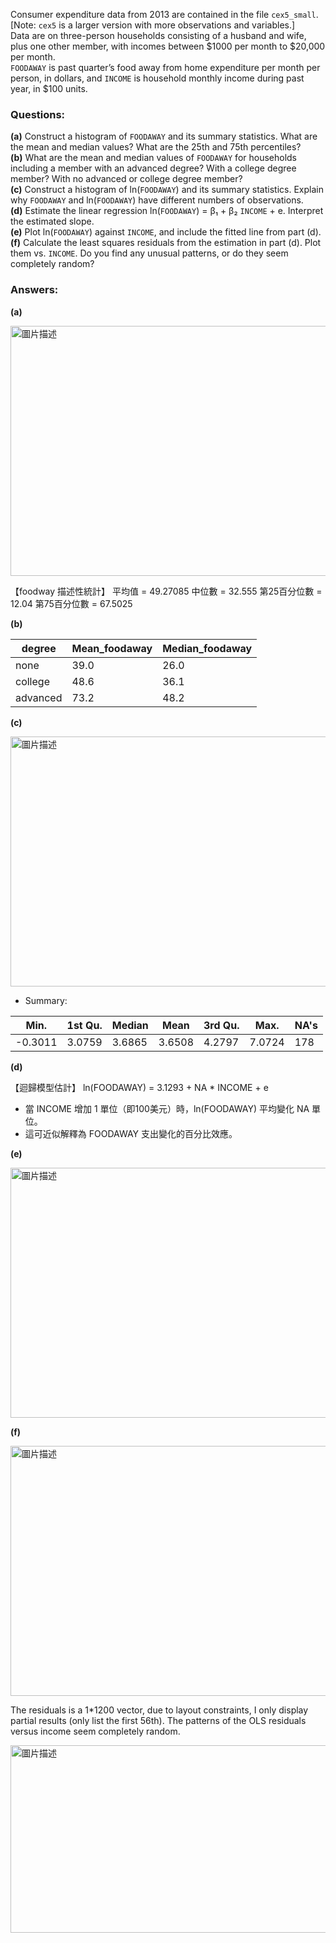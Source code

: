 Consumer expenditure data from 2013 are contained in the file `cex5_small`. [Note: `cex5` is a larger version with more observations and variables.]  
Data are on three-person households consisting of a husband and wife, plus one other member, with incomes between \$1000 per month to \$20,000 per month.  
`FOODAWAY` is past quarter’s food away from home expenditure per month per person, in dollars, and `INCOME` is household monthly income during past year, in \$100 units.

### Questions:

**(a)** Construct a histogram of `FOODAWAY` and its summary statistics. What are the mean and median values? What are the 25th and 75th percentiles?  
**(b)** What are the mean and median values of `FOODAWAY` for households including a member with an advanced degree? With a college degree member? With no advanced or college degree member?  
**(c)** Construct a histogram of ln(`FOODAWAY`) and its summary statistics. Explain why `FOODAWAY` and ln(`FOODAWAY`) have different numbers of observations.  
**(d)** Estimate the linear regression ln(`FOODAWAY`) = β₁ + β₂ `INCOME` + e. Interpret the estimated slope.  
**(e)** Plot ln(`FOODAWAY`) against `INCOME`, and include the fitted line from part (d).  
**(f)** Calculate the least squares residuals from the estimation in part (d). Plot them vs. `INCOME`. Do you find any unusual patterns, or do they seem completely random?

### Answers:

**(a)** 

<img src="https://github.com/user-attachments/assets/ec8c95ad-7a7c-4813-a2eb-ac838a88ec78" alt="圖片描述" width="700" height="400" />

【foodway 描述性統計】
平均值 = 49.27085 
中位數 = 32.555 
第25百分位數 = 12.04 
第75百分位數 = 67.5025 

**(b)**

| degree   | Mean_foodaway | Median_foodaway |
|----------|---------------|-----------------|
| none     | 39.0          | 26.0            |
| college  | 48.6          | 36.1            |
| advanced | 73.2          | 48.2            |

**(c)** 

<img src="https://github.com/user-attachments/assets/e04d1500-627b-4e66-aa07-6e7565d256a7" alt="圖片描述" width="700" height="400" />

* Summary:
  
| Min.    | 1st Qu. | Median | Mean   | 3rd Qu. | Max.   | NA's |
|---------|---------|--------|--------|---------|--------|------|
| -0.3011 | 3.0759  | 3.6865 | 3.6508 | 4.2797  | 7.0724 | 178  |


**(d)**

【迴歸模型估計】
ln(FOODAWAY) =  3.1293  +  NA  * INCOME + e

* 當 INCOME 增加 1 單位（即100美元）時，ln(FOODAWAY) 平均變化 NA 單位。
* 這可近似解釋為 FOODAWAY 支出變化的百分比效應。

**(e)** 

<img src="https://github.com/user-attachments/assets/a4fca684-2941-4b17-aa21-6086314029dd" alt="圖片描述" width="700" height="400" />

**(f)** 

<img src="https://github.com/user-attachments/assets/4f3c2741-7d38-4562-9bd6-c17b85a9e8c0" alt="圖片描述" width="700" height="400" />

The residuals is a 1*1200 vector, due to layout constraints, I only display partial results (only list the first 56th). The patterns of the OLS residuals versus income seem completely random.

<img src="https://github.com/user-attachments/assets/c6a8e8fe-565d-43bc-b8ce-d22db94a553c" alt="圖片描述" width="600" height="300" />

